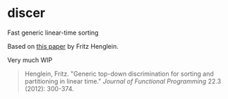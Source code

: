 # discer
Fast generic linear-time sorting

Based on [this paper](http://hjemmesider.diku.dk/~henglein/papers/henglein2011a.pdf) by Fritz Henglein.

Very much WIP

> Henglein, Fritz. "Generic top-down discrimination for sorting and partitioning in linear time." _Journal of Functional Programming_ 22.3 (2012): 300-374.
